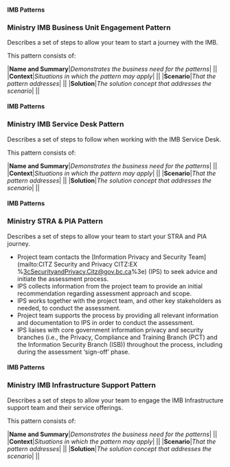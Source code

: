 #### IMB Patterns
### Ministry IMB Business Unit Engagement Pattern
Describes a set of steps to allow your team to start a journey with the IMB.

This pattern consists of:

|**Name and Summary**|*Demonstrates the business need for the patterns*|
||
|**Context**|*Situations in which the pattern may apply*|
||
|**Scenario**|*That the pattern addresses*|
||
|**Solution**|*The solution concept that addresses the scenario*|
||

#### IMB Patterns
### Ministry IMB Service Desk Pattern
Describes a set of steps to follow when working with the IMB Service Desk.

This pattern consists of:

|**Name and Summary**|*Demonstrates the business need for the patterns*|
||
|**Context**|*Situations in which the pattern may apply*|
||
|**Scenario**|*That the pattern addresses*|
||
|**Solution**|*The solution concept that addresses the scenario*|
||

#### IMB Patterns
### Ministry STRA & PIA Pattern
Describes a set of steps to allow your team to start your STRA and PIA journey.
- Project team contacts the [Information Privacy and Security Team](mailto:CITZ Security and Privacy CITZ:EX %3cSecurityandPrivacy.Citz@gov.bc.ca%3e) (IPS) to seek advice and initiate the assessment process.
- IPS collects information from the project team to provide an initial recommendation regarding assessment approach and scope.
- IPS works together with the project team, and other key stakeholders as needed, to conduct the assessment.
- Project team supports the process by providing all relevant information and documentation to IPS in order to conduct the assessment.
- IPS liaises with core government information privacy and security branches (i.e., the Privacy, Compliance and Training Branch (PCT) and the Information Security Branch (ISB)) throughout the process, including during the assessment ‘sign-off’ phase.

#### IMB Patterns
### Ministry IMB Infrastructure Support Pattern
Describes a set of steps to allow your team to engage the IMB Infrastructure support team and their service offerings.

This pattern consists of:

|**Name and Summary**|*Demonstrates the business need for the patterns*|
||
|**Context**|*Situations in which the pattern may apply*|
||
|**Scenario**|*That the pattern addresses*|
||
|**Solution**|*The solution concept that addresses the scenario*|
||